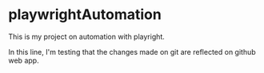 # playwrightAutomation
This is my project on automation with playright.

In this line, I'm testing that the changes made on git are reflected on github web app. 
